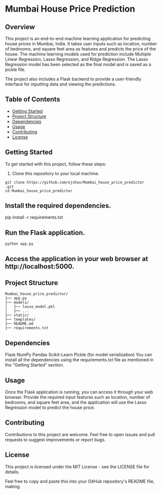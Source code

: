 # Mumbai House Price Prediction


## Overview

This project is an end-to-end machine learning application for predicting house prices in Mumbai, India. It takes user inputs such as location, number of bedrooms, and square feet area as features and predicts the price of the house. The machine learning models used for prediction include Multiple Linear Regression, Lasso Regression, and Ridge Regression. The Lasso Regression model has been selected as the final model and is saved as a pickle file.

The project also includes a Flask backend to provide a user-friendly interface for inputting data and viewing the predictions.

## Table of Contents

- [Getting Started](#getting-started)
- [Project Structure](#project-structure)
- [Dependencies](#dependencies)
- [Usage](#usage)
- [Contributing](#contributing)
- [License](#license)

## Getting Started

To get started with this project, follow these steps:

1. Clone this repository to your local machine.

~~~
git clone https://github.com/ojshav/Mumbai_house_price_predictor
.git
cd Mumbai_house_price_predictor
~~~
## Install the required dependencies.


pip install -r requirements.txt

## Run the Flask application.
~~~
python app.py
~~~

## Access the application in your web browser at http://localhost:5000.


## Project Structure
~~~
Mumbai_house_price_predictor/
├── app.py
├── models/
│   ├── lasso_model.pkl
│   ├── ...
├── static/
├── templates/
├── README.md
├── requirements.txt
~~~
## Dependencies
Flask
NumPy
Pandas
Scikit-Learn
Pickle (for model serialization)
You can install all the dependencies using the requirements.txt file as mentioned in the "Getting Started" section.

## Usage
Once the Flask application is running, you can access it through your web browser. Provide the required input features such as location, number of bedrooms, and square feet area, and the application will use the Lasso Regression model to predict the house price.

## Contributing
Contributions to this project are welcome. Feel free to open issues and pull requests to suggest improvements or report bugs.

## License
This project is licensed under the MIT License - see the LICENSE file for details.

Feel free to copy and paste this into your GitHub repository's README file, making
